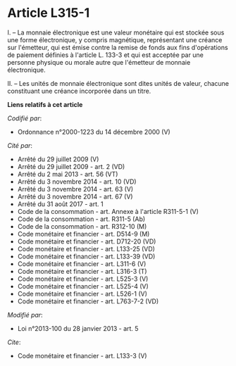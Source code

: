 # Article L315-1

I. – La monnaie électronique est une valeur monétaire qui est stockée sous une forme électronique, y compris magnétique,
représentant une créance sur l'émetteur, qui est émise contre la remise de fonds aux fins d'opérations de paiement définies à
l'article L. 133-3 et qui est acceptée par une personne physique ou morale autre que l'émetteur de monnaie électronique.

II. – Les unités de monnaie électronique sont dites unités de valeur, chacune constituant une créance incorporée dans un
titre.

**Liens relatifs à cet article**

_Codifié par_:

  - Ordonnance n°2000-1223 du 14 décembre 2000 (V)

_Cité par_:

  - Arrêté du 29 juillet 2009 (V)
  - Arrêté du 29 juillet 2009 - art. 2 (VD)
  - Arrêté du 2 mai 2013 - art. 56 (VT)
  - Arrêté du 3 novembre 2014 - art. 10 (VD)
  - Arrêté du 3 novembre 2014 - art. 63 (V)
  - Arrêté du 3 novembre 2014 - art. 67 (V)
  - Arrêté du 31 août 2017 - art. 1
  - Code de la consommation - art. Annexe à l'article R311-5-1 (V)
  - Code de la consommation - art. R311-5 (Ab)
  - Code de la consommation - art. R312-10 (M)
  - Code monétaire et financier - art. D514-9 (M)
  - Code monétaire et financier - art. D712-20 (VD)
  - Code monétaire et financier - art. L133-25 (VD)
  - Code monétaire et financier - art. L133-39 (VD)
  - Code monétaire et financier - art. L311-6 (V)
  - Code monétaire et financier - art. L316-3 (T)
  - Code monétaire et financier - art. L525-3 (V)
  - Code monétaire et financier - art. L525-4 (V)
  - Code monétaire et financier - art. L526-1 (V)
  - Code monétaire et financier - art. L763-7-2 (VD)

_Modifié par_:

  - Loi n°2013-100 du 28 janvier 2013 - art. 5

_Cite_:

  - Code monétaire et financier - art. L133-3 (V)
